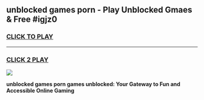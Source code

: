 
## unblocked games porn - Play Unblocked Gmaes & Free #igjz0
<h3>
<a href="https://premium.freeplayer.one?title=unblocked_games_porn&ref=01M">CLICK TO PLAY</a></h3>
<hr>

<h3>
<a href="https://premium.freeplayer.one?title=unblocked_games_porn&ref=01M">CLICK 2 PLAY</a>
  
</h3>

<a href="https://premium.freeplayer.one?title=unblocked_games_porn&ref=01M"><img src="https://clearcache.store/games.png"></a>


**unblocked games porn games unblocked: Your Gateway to Fun and Accessible Online Gaming**
